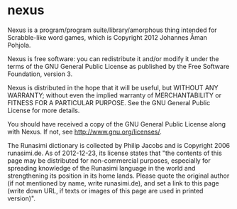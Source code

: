 nexus
=====

Nexus is a program/program suite/library/amorphous thing intended for Scrabble-like word games, which is Copyright 2012 Johannes Åman Pohjola.

Nexus is free software: you can redistribute it and/or modify it under the terms of the GNU General Public License as published by the Free Software Foundation, version 3.

Nexus is distributed in the hope that it will be useful, but WITHOUT ANY WARRANTY; without even the implied warranty of MERCHANTABILITY or FITNESS FOR A PARTICULAR PURPOSE. See the GNU General Public License for more details.

You should have received a copy of the GNU General Public License along with Nexus. If not, see <http://www.gnu.org/licenses/>.

The Runasimi dictionary is collected by Philip Jacobs and is Copyright 2006 runasimi.de. As of 2012-12-23, its license states that "the contents of this page may be distributed for non-commercial purposes, especially for spreading knowledge of the Runasimi language in the world and strengthening its position in its home lands. Please quote the original author (if not mentioned by name, write runasimi.de), and set a link to this page (write down URL, if texts or images of this page are used in printed version)".